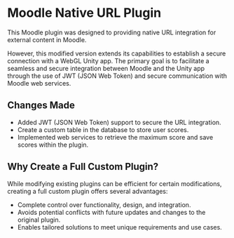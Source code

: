 # Moodle Native URL Plugin

This Moodle plugin was designed to providing native URL integration for external content in Moodle.

However, this modified version extends its capabilities to establish a secure connection with a WebGL Unity app. The primary goal is to facilitate a seamless and secure integration between Moodle and the Unity app through the use of JWT (JSON Web Token) and secure communication with Moodle web services.

## Changes Made

- Added JWT (JSON Web Token) support to secure the URL integration.
- Create a custom table in the database to store user scores.
- Implemented web services to retrieve the maximum score and save scores within the plugin.

## Why Create a Full Custom Plugin?

While modifying existing plugins can be efficient for certain modifications, creating a full custom plugin offers several advantages:

- Complete control over functionality, design, and integration.
- Avoids potential conflicts with future updates and changes to the original plugin.
- Enables tailored solutions to meet unique requirements and use cases.